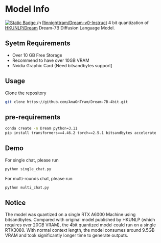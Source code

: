 # Model Info
[![Static Badge](https://img.shields.io/badge/Hugging%20Face%20🤗-Dream%207B_Base-blue)
]([https://huggingface.co/Dream-org/Dream-v0-Base-7B](https://huggingface.co/Rainnighttram/Dream-v0-Instruct-7B-4bit))/n
[Rinnighttram/Dream-v0-Instruct](https://huggingface.co/Rainnighttram/Dream-v0-Instruct-7B-4bit)
4 bit quantization of [HKUNLP/Dream](https://github.com/HKUNLP/Dream) Dream-7B Diffusion Language Model.
## Syetm Requirements
- Over 10 GB Free Storage
- Recommend to have over 10GB VRAM
- Nvidia Graphic Card (Need bitsandbytes support)
## Usage
Clone the repository 
```bash
git clone https://github.com/AnaOnTram/Dream-7B-4bit.git
```

## pre-requirements
```bash
conda create -n Dream python=3.11
pip install transformers==4.46.2 torch==2.5.1 bitsandbytes accelerate
```

## Demo
For single chat, please run 
```bash
python single_chat.py
```
For multi-rounds chat, please run 
```bash
python multi_chat.py
```
## Notice
The model was quantized on a single RTX A6000 Machine using bitsandbytes. Compared with original model published by HKUNLP (which requires over 20GB VRAM), the 4bit quantized model could run on a single RTX3080. With normal context length, the model consumes around 9.5GB VRAM and took significantly longer time to generate outputs.
